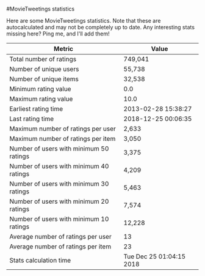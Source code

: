 #MovieTweetings statistics

Here are some MovieTweetings statistics. Note that these are autocalculated and may not be completely up to date. Any interesting stats missing here? Ping me, and I'll add them!

Metric | Value
--- | ---
Total number of ratings                 | 749,041
Number of unique users                  | 55,738
Number of unique items                  | 32,538
Minimum rating value                    | 0.0
Maximum rating value                    | 10.0
Earliest rating time                    | 2013-02-28 15:38:27
Last rating time                        | 2018-12-25 00:06:35
Maximum number of ratings per user      | 2,633
Maximum number of ratings per item      | 3,050
Number of users with minimum 50 ratings | 3,375
Number of users with minimum 40 ratings | 4,209
Number of users with minimum 30 ratings | 5,463
Number of users with minimum 20 ratings | 7,574
Number of users with minimum 10 ratings | 12,228
Average number of ratings per user      | 13
Average number of ratings per item      | 23
Stats calculation time                  | Tue Dec 25 01:04:15 2018

